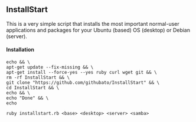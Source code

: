 ## InstallStart

This is a very simple script that installs the most important normal-user applications and packages
for your Ubuntu (based) OS (desktop) or Debian (server).

#### Installation
```
echo && \
apt-get update --fix-missing && \
apt-get install --force-yes --yes ruby curl wget git && \
rm -rf InstallStart && \
git clone "https://github.com/githubato/InstallStart" && \
cd InstallStart && \
echo && \
echo "Done" && \
echo

ruby installstart.rb <base> <desktop> <server> <samba>
```
